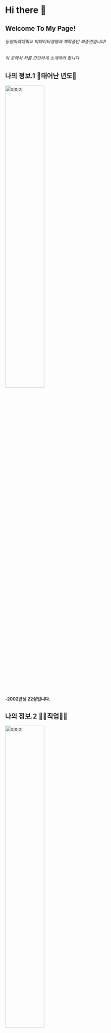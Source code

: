 # Hi there 👋
## Welcome To My Page!
###### 동양미래대학교 빅데이터경영과 재학중인 최종민입니다!
###### 이 곳에서 저를 간단하게 소개하려 합니다


## 나의 정보.1 🤣태어난 년도🤣
<img src="https://github.com/finalmin0205/bigdatabusiness_jm/assets/144201052/cc3cfa15-5a62-49fe-8cb7-b39d357660d6" alt="이미지" width="50%">

#### -2002년생 22살입니다.


## 나의 정보.2 👩‍💻직업👩‍💻
<img src="https://search.pstatic.net/sunny/?src=https%3A%2F%2Fimage.utoimage.com%2Fpreview%2Fcp992635%2F2023%2F06%2F202306027389_500.jpg&type=sc960_832" alt="이미지" width="50%">

#### -현재 직업은 대학생이고 교내활동으론 홍보대사활동중이며 2024년부터 학과대표 활동도 할 예정입니다.
#### 학교생활에 불편한 부분이 있다면 언제든 이야기해주세요! 여러분이 학교생활에 불편함이 없도록 노력하겠습니다.
#### 저를 믿고 뽑아주셔서 감사합니다😊


## 나의 정보.3 🎶좋아하는 음악🎶
<img src="https://search.pstatic.net/common/?src=http%3A%2F%2Fblogfiles.naver.net%2FMjAxOTA3MTZfNDUg%2FMDAxNTYzMjAzOTkzMjg3.RPhwfYuc1Lnfa0uAjJJdg0Jd6AMmGE-eVLMfWHenbmAg.z3V7BrrBnYsCuPdb9xE-EGz1eOoWxDd5ErcGuSbAoCUg.JPEG.btbd777%2FIMG_20190716_001745.jpg&type=sc960_832" alt="이미지" width="50%">

#### -DAY6의 한 페이지가 될 수 있게

## 나의 정보.4 📞연락수단📞
[![Instagram](https://img.shields.io/badge/Instagram-final_min0205-orange?style=flat&logo=instagram)](https://www.instagram.com/final_min0205/)
[![Email](https://img.shields.io/badge/Email-finalmin0205-blue?style=flat&logo=gmail)](mailto:finalmin0205@dongyang.ac.kr)



## 🏫우리 대학을 소개합니다🏫

[![동양미래대학교 유튜브](https://img.shields.io/badge/YouTube-동양미래대학교-red?style=for-the-badge&logo=youtube)](https://www.youtube.com/@user-gf9ks9zw3j)
[![동양미래대학교 홈페이지](https://img.shields.io/badge/Website-동양미래대학교-blue?style=for-the-badge&logo=web)](https://www.dongyang.ac.kr/dongyang/index.do)
[![동양미래대학교 홈페이지](https://img.shields.io/badge/Website-동양미래대빅데이터경영-blue?style=for-the-badge&logo=web)](https://www.dongyang.ac.kr/sites/dmu_23260/index.do)
[![동양미래대학교 홈페이지](https://img.shields.io/badge/Website-동양미래대인공지능-blue?style=for-the-badge&logo=web)](https://www.dongyang.ac.kr/sites/dmu_23259/index.do)
